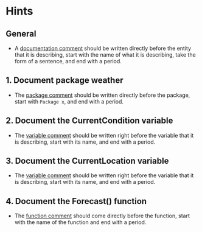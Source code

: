 # Hints

## General

- A [documentation comment][comment] should be written directly before the entity that it is describing, start with the name of what it is describing, take the form of a sentence, and end with a period.

## 1. Document package weather

- The [package comment][comment] should be written directly before the package, start with `Package x`, and end with a period.

## 2. Document the CurrentCondition variable

- The [variable comment][variable comment] should be written right before the variable that it is describing, start with its name, and end with a period.

## 3. Document the CurrentLocation variable

- The [variable comment][variable comment] should be written right before the variable that it is describing, start with its name, and end with a period.

## 4. Document the Forecast() function

- The [function comment][comment] should come directly before the function, start with the name of the function and end with a period.

[comment]: https://golang.org/doc/effective_go.html#commentary
[variable comment]: https://dave.cheney.net/practical-go/presentations/qcon-china.html#_comments